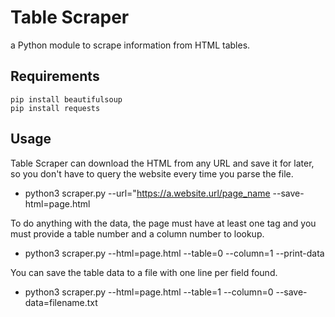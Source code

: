 # Table Scraper

a Python module to scrape information from HTML tables.

## Requirements

    pip install beautifulsoup
    pip install requests

## Usage

Table Scraper can download the HTML from any URL and save it for later, 
so you don't have to query the website every time you parse the file.

- python3 scraper.py --url="https://a.website.url/page_name --save-html=page.html

To do anything with the data, the page must have at least one <table> 
tag and you must provide a table number and a column number to lookup.

- python3 scraper.py --html=page.html --table=0 --column=1 --print-data

You can save the table data to a file with one line per field found.

- python3 scraper.py --html=page.html --table=1 --column=0 --save-data=filename.txt
